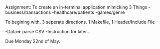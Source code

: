 Assignment: To create an in-terminal application mimicking 3 Things
    -business/transactions
    -healthcare/patients
    -games/genre

To begining with, 3 seperate directions. 1 Makefile, 1 Header/Include File

-Data=> parse CSV
-Instruction for later...

Due Monday 22nd of May.
